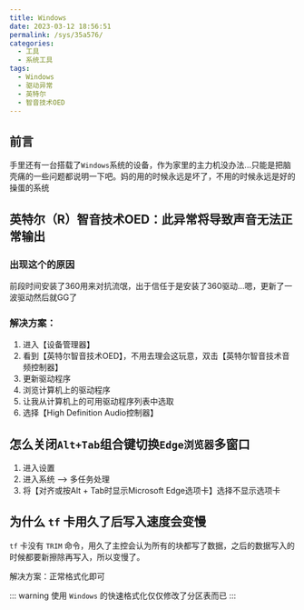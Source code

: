 ```yaml
---
title: Windows
date: 2023-03-12 18:56:51
permalink: /sys/35a576/
categories:
  - 工具
  - 系统工具
tags:
  - Windows
  - 驱动异常
  - 英特尔
  - 智音技术OED
---
```


## 前言

手里还有一台搭载了`Windows`系统的设备，作为家里的主力机没办法...只能是把脑壳痛的一些问题都说明一下吧。妈的用的时候永远是坏了，不用的时候永远是好的 操蛋的系统

<InArticleAdsense
    data-ad-client="ca-pub-1725717718088510"
    data-ad-slot="7426219401">
</InArticleAdsense>

<!-- more -->

## 英特尔（R）智音技术OED：此异常将导致声音无法正常输出

### 出现这个的原因

前段时间安装了360用来对抗流氓，出于信任于是安装了360驱动...嗯，更新了一波驱动然后就GG了

### 解决方案：

1. 进入【设备管理器】
2. 看到【英特尔智音技术OED】，不用去理会这玩意，双击【英特尔智音技术音频控制器】
3. 更新驱动程序
4. 浏览计算机上的驱动程序
5. 让我从计算机上的可用驱动程序列表中选取
6. 选择【High Definition Audio控制器】

## 怎么关闭`Alt+Tab`组合键切换`Edge浏览器`多窗口

1. 进入设置
2. 进入系统 --> 多任务处理
3. 将【对齐或按Alt + Tab时显示Microsoft Edge选项卡】选择不显示选项卡

## 为什么 `tf` 卡用久了后写入速度会变慢

`tf` 卡没有 `TRIM` 命令，用久了主控会认为所有的块都写了数据，之后的数据写入的时候都要新擦除再写入，所以变慢了。

解决方案：正常格式化即可

::: warning
使用 `Windows` 的快速格式化仅仅修改了分区表而已
:::
